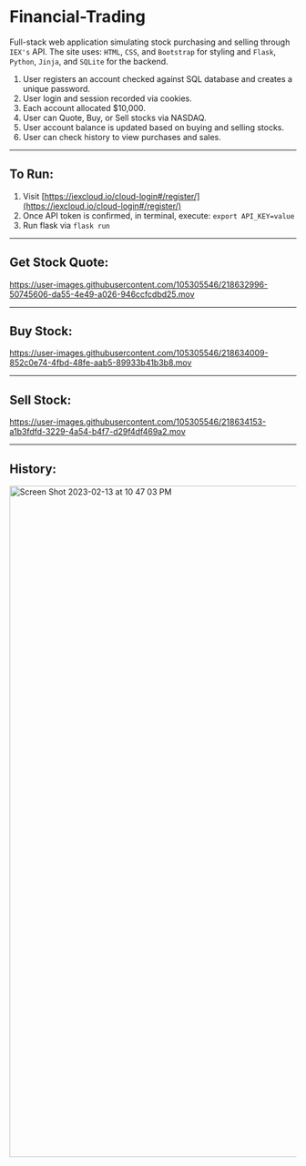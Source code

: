 # Financial-Trading
Full-stack web application simulating stock purchasing and selling through `IEX's` API. The site uses: `HTML`, `CSS`, and `Bootstrap` for styling and `Flask`, `Python`, `Jinja`, and `SQLite` for the backend.

1. User registers an account checked against SQL database and creates a unique password.
2. User login and session recorded via cookies.
3. Each account allocated $10,000.
4. User can Quote, Buy, or Sell stocks via NASDAQ.
5. User account balance is updated based on buying and selling stocks.
6. User can check history to view purchases and sales.

----

## To Run:
1. Visit [https://iexcloud.io/cloud-login#/register/](https://iexcloud.io/cloud-login#/register/)
2. Once API token is confirmed, in terminal, execute: `export API_KEY=value`
3. Run flask via `flask run`

----

## Get Stock Quote:
https://user-images.githubusercontent.com/105305546/218632996-50745606-da55-4e49-a026-946ccfcdbd25.mov

----

## Buy Stock:
https://user-images.githubusercontent.com/105305546/218634009-852c0e74-4fbd-48fe-aab5-89933b41b3b8.mov

----

## Sell Stock:
https://user-images.githubusercontent.com/105305546/218634153-a1b3fdfd-3229-4a54-b4f7-d29f4df469a2.mov

----

## History:
<img width="1179" alt="Screen Shot 2023-02-13 at 10 47 03 PM" src="https://user-images.githubusercontent.com/105305546/218634218-6b59c1a5-b7b5-45ce-b868-49a76214ae97.png">
